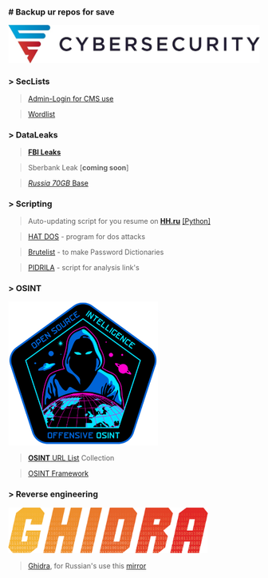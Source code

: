### # Backup ur repos for save
![screenshot of sample](logo/cybersec.png)
### > SecLists
>[Admin-Login for CMS use](https://github.com/SKDCO/skdco.github.io/tree/main/files/admin-login-jsql-injection)

>[Wordlist](https://github.com/SKDCO/skdco.github.io/tree/main/files/wordlist)

### > DataLeaks
>[**FBI Leaks**](https://www.mediafire.com/file/kr334mxsc474c2x/FBI_LEAKS.zip/file)

>Sberbank Leak [**coming soon**]

>[*Russia 70GB* Base](https://yadi.sk/d/wem9Wpo5HMNaYg)

### > Scripting
>Auto-updating script for you resume on [**HH.ru**](https://hh.ru) [[Python]](https://github.com/SKDCO/skdco.github.io/tree/main/files/autoupdate-you-resume-for-hh.ru)

> [HAT DOS](https://github.com/SKDCO/skdco.github.io/tree/main/files/HAT_Dos) - program for dos attacks 

> [Brutelist](https://github.com/SKDCO/skdco.github.io/tree/main/files/brutelist) - to make Password Dictionaries

> [PIDRILA](https://github.com/SKDCO/skdco.github.io/tree/main/files/pidrila) - script for analysis link's

### > OSINT
<img src="logo/OffensiveOsint-logo.png" width="300">

> [**OSINT** URL List](https://github.com/SKDCO/skdco.github.io/tree/main/files/OSINT_Collection) Collection

> [OSINT Framework](https://github.com/SKDCO/skdco.github.io/tree/main/files/OSINT_Framework)

### > Reverse engineering
<img src="logo/ghidra.png" width="400">

> [Ghidra](https://ghidra-sre.org/), for Russian's use this [mirror](https://github.com/NationalSecurityAgency/ghidra/releases/download/Ghidra_10.0_build/ghidra_10.0_PUBLIC_20210621.zip)
 
<!--
**SKDCO/SKDCO** is a ✨ _special_ ✨ repository because its `README.md` (this file) appears on your GitHub profile.

Here are some ideas to get you started:

- 🔭 I’m currently working on ...
- 🌱 I’m currently learning ...
- 👯 I’m looking to collaborate on ...
- 🤔 I’m looking for help with ...
- 💬 Ask me about ...
- 📫 How to reach me: ...
- 😄 Pronouns: ...
- ⚡ Fun fact: ...
-->
